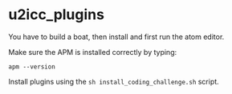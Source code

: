 # u2icc_plugins

You have to build a boat, then install and first run the atom editor. 

Make sure the APM is installed correctly by typing:

```shell
apm --version
```

Install plugins using the `sh install_coding_challenge.sh` script.
